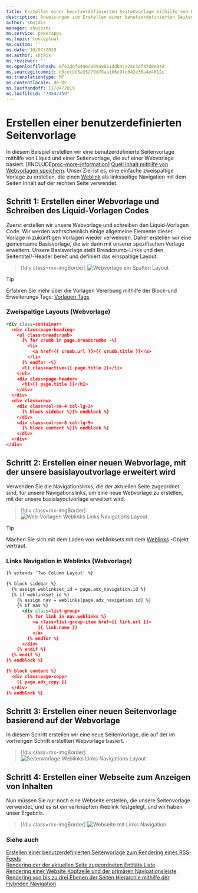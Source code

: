 ```yaml
---
title: Erstellen einer benutzerdefinierten Seitenvorlage mithilfe von Liquid und einer Vorlage für eine Webvorlagen Seite für ein Portal | MicrosoftDocs
description: Anweisungen zum Erstellen einer benutzerdefinierten Seitenvorlage mithilfe von Liquid-Operatoren.
author: sbmjais
manager: shujoshi
ms.service: powerapps
ms.topic: conceptual
ms.custom: ''
ms.date: 10/07/2019
ms.author: shjais
ms.reviewer: ''
ms.openlocfilehash: 8fe2d6f6496c609a9811ddb4ca28c3df47d8e04d
ms.sourcegitcommit: d9cecdd5a35279d78aa1b6c9fc642e36a4e4612c
ms.translationtype: MT
ms.contentlocale: de-DE
ms.lasthandoff: 11/04/2019
ms.locfileid: "73542459"
---
```

# <a name="create-a-custom-page-template"></a>Erstellen einer benutzerdefinierten Seitenvorlage

In diesem Beispiel erstellen wir eine benutzerdefinierte Seitenvorlage mithilfe von Liquid und einer Seitenvorlage, die auf einer Webvorlage basiert. [!INCLUDE[proc-more-information](../../../includes/proc-more-information.md)] [Quell Inhalt mithilfe von Webvorlagen speichern](store-content-web-templates.md). Unser Ziel ist es, eine einfache zweispaltige Vorlage zu erstellen, die einen [Weblink](../configure/manage-web-links.md) als linksseitige Navigation mit dem Seiten Inhalt auf der rechten Seite verwendet. 

## <a name="step-1-create-a-web-template-and-write-the-liquid-template-code"></a>Schritt 1: Erstellen einer Webvorlage und Schreiben des Liquid-Vorlagen Codes

Zuerst erstellen wir unsere Webvorlage und schreiben den Liquid-Vorlagen Code. Wir werden wahrscheinlich einige allgemeine Elemente dieser Vorlage in zukünftigen Vorlagen wieder verwenden. Daher erstellen wir eine gemeinsame Basisvorlage, die wir dann mit unserer spezifischen Vorlage erweitern. Unsere Basisvorlage stellt Breadcrumb-Links und den Seitentitel/-Header bereit und definiert das einspaltige Layout:

> [!div class=mx-imgBorder]
![Webvorlage ein Spalten Layout](../media/web-template-two-column-layout.png "Webvorlage ein Spalten Layout")

> [!TIP]
> Erfahren Sie mehr über die Vorlagen Vererbung mithilfe der Block-und Erweiterungs Tags: [Vorlagen Tags](template-tags.md#extends)

### <a name="two-column-layout-web-template"></a>Zweispaltige Layouts (Webvorlage)

```xml
<div class=container>
  <div class=page-heading>
    <ul class=breadcrumb>
      {% for crumb in page.breadcrumbs -%}
        <li>
          <a href={{ crumb.url }}>{{ crumb.title }}</a>
        </li>
      {% endfor -%}
      <li class=active>{{ page.title }}</li>
    </ul>
    <div class=page-header>
      <h1>{{ page.title }}</h1>
    </div>
  </div>
  <div class=row>
    <div class=col-sm-4 col-lg-3>
      {% block sidebar %}{% endblock %}
    </div>
    <div class=col-sm-8 col-lg-9>
      {% block content %}{% endblock %}
    </div>
  </div>
</div>
```

## <a name="step-2-create-a-new-web-template-that-extends-our-base-layout-template"></a>Schritt 2: Erstellen einer neuen Webvorlage, mit der unsere basislayoutvorlage erweitert wird

Verwenden Sie die Navigationslinks, die der aktuellen Seite zugeordnet sind, für unsere Navigationslinks, um eine neue Webvorlage zu erstellen, mit der unsere basislayoutvorlage erweitert wird.

> [!div class=mx-imgBorder]
![Web-Vorlagen Weblinks Links Navigations Layout](../media/web-template-weblinks-left-navigation-layout.png "Web-Vorlagen Weblinks Links Navigations Layout")  

> [!TIP]
> Machen Sie sich mit dem Laden von weblinksets mit dem [Weblinks](liquid-objects.md#weblinks) -Objekt vertraut.

### <a name="weblinks-left-navigation-web-template"></a>Links Navigation in Weblinks (Webvorlage)

```xml
{% extends 'Two Column Layout' %}

{% block sidebar %}
  {% assign weblinkset_id = page.adx_navigation.id %}
  {% if weblinkset_id %}
    {% assign nav = weblinks[page.adx_navigation.id] %}
    {% if nav %}
      <div class=list-group>
        {% for link in nav.weblinks %}
          <a class=list-group-item href={{ link.url }}>
            {{ link.name }}
          </a>
        {% endfor %}
      </div>
    {% endif %}
  {% endif %}
{% endblock %}

{% block content %}
  <div class=page-copy>
    {{ page.adx_copy }}
  </div>
{% endblock %}
```

## <a name="step-3-create-a-new-page-template-based-on-the-web-template"></a>Schritt 3: Erstellen einer neuen Seitenvorlage basierend auf der Webvorlage

In diesem Schritt erstellen wir eine neue Seitenvorlage, die auf der im vorherigen Schritt erstellten Webvorlage basiert.

> [!div class=mx-imgBorder]
![Seitenvorlage Weblinks Links Navigations Layout](../media/page-template-weblinks-left-navigation-layout.png "Seitenvorlage Weblinks Links Navigations Layout")  

## <a name="step-4-create-a-web-page-to-display-content"></a>Schritt 4: Erstellen einer Webseite zum Anzeigen von Inhalten

Nun müssen Sie nur noch eine Webseite erstellen, die unsere Seitenvorlage verwendet, und es ist ein verknüpften Weblink festgelegt, und wir haben unser Ergebnis.

> [!div class=mx-imgBorder]
![Webseite mit Links Navigation](../media/web-page-left-navigation.png "Webseite mit Links Navigation")  

### <a name="see-also"></a>Siehe auch

[Erstellen einer benutzerdefinierten Seitenvorlage zum Rendering eines RSS-Feeds](render-rss-custom-page-template.md)  
[Rendering der der aktuellen Seite zugeordneten Entitäts Liste](render-entity-list-current-page.md)  
[Rendering einer Website Kopfzeile und der primären Navigationsleiste](render-site-header-primary-navigation.md)  
[Rendering von bis zu drei Ebenen der Seiten Hierarchie mithilfe der Hybriden Navigation](hybrid-navigation-render-page-hierachy.md)  

